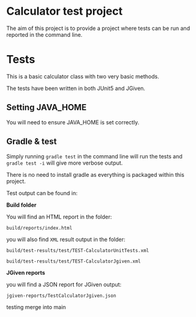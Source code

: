 # Calculator test project

The aim of this project is to provide a project where tests can be run and reported in the command line.

# Tests

This is a basic calculator class with two very basic methods.

The tests have been written in both JUnit5 and JGiven.

## Setting JAVA_HOME

You will need to ensure JAVA_HOME is set correctly.

## Gradle & test

Simply running `gradle test` in the command line will run the tests and `gradle test -i` will give more verbose output.

There is no need to install gradle as everything is packaged within this project.

Test output can be found in:

**Build folder**

You will find an HTML report in the folder:

`build/reports/index.html`

you will also find `XML` result output in the folder:

`build/test-results/test/TEST-CalculatorUnitTests.xml`

`build/test-results/test/TEST-CalculatorJgiven.xml`

**JGiven reports**

you will find a JSON report for JGiven output:

`jgiven-reports/TestCalculatorJgiven.json`

testing merge into main